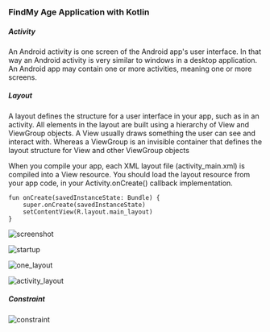 ### FindMy Age Application with Kotlin

##### Activity
An Android activity is one screen of the Android app's user interface. In that way an Android activity is very similar to windows in a desktop application. An Android app may contain one or more activities, meaning one or more screens.

##### Layout
A layout defines the structure for a user interface in your app, such as in an activity. All elements in the layout are built using a hierarchy of View and ViewGroup objects. A View usually draws something the user can see and interact with. Whereas a ViewGroup is an invisible container that defines the layout structure for View and other ViewGroup objects

When you compile your app, each XML layout file (activity_main.xml) is compiled into a View resource. You should load the layout resource from your app code, in your Activity.onCreate() callback implementation. 

```
fun onCreate(savedInstanceState: Bundle) {
    super.onCreate(savedInstanceState)
    setContentView(R.layout.main_layout)
}
```

![screenshot](https://i.imgur.com/QuH8mS0.png)

![startup](https://i.imgur.com/khmlpTW.png)

![one_layout](https://i.imgur.com/h6xr6zz.png)

![activity_layout](https://i.imgur.com/BNs8jiY.png)

##### Constraint
![constraint](https://i.imgur.com/uzAp15A.png)